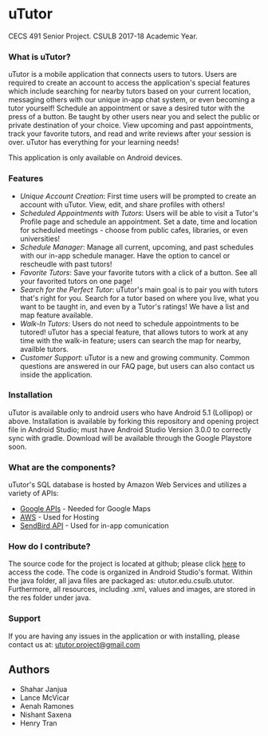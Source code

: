 # uTutor

CECS 491 Senior Project. CSULB 2017-18 Academic Year.

### What is uTutor?

uTutor is a mobile application that connects users to tutors. Users are required to create an account to access the application's special features which include searching for nearby tutors based on your current location, messaging others with our unique in-app chat system, or even becoming a tutor yourself! Schedule an appointment or save a desired tutor with the press of a button. Be taught by other users near you and select the public or private destination of your choice. View upcoming and past appointments, track your favorite tutors, and read and write reviews after your session is over. uTutor has everything for your learning needs!

This application is only available on Android devices.

### Features

* *Unique Account Creation*: First time users will be prompted to create an account with uTutor. View, edit, and share profiles with others! 
* *Scheduled Appointments with Tutors*: Users will be able to visit a Tutor's Profile page and schedule an appointment. Set a date, time and location for scheduled meetings - choose from public cafes, libraries, or even universities!
* *Schedule Manager*: Manage all current, upcoming, and past schedules with our in-app schedule manager. Have the option to cancel or rescheudle with past tutors!
* *Favorite Tutors*: Save your favorite tutors with a click of a button. See all your favorited tutors on one page!
* *Search for the Perfect Tutor*: uTutor's main goal is to pair you with tutors that's right for you. Search for a tutor based on where you live, what you want to be taught in, and even by a Tutor's ratings! We have a list and map feature available.
* *Walk-In Tutors*: Users do not need to schedule appointments to be tutored! uTutor has a special feature, that allows tutors to work at any time with the walk-in feature; users can search the map for nearby, availble tutors.
* *Customer Support*: uTutor is a new and growing community. Common questions are answered in our FAQ page, but users can also contact us inside the application.

### Installation

uTutor is available only to android users who have Android 5.1 (Lollipop) or above. Installation is available by forking this repository and opening project file in Android Studio; must have Android Studio Version 3.0.0 to correctly sync with gradle. Download will be available through the Google Playstore soon.

### What are the components?

uTutor's SQL database is hosted by Amazon Web Services and utilizes a variety of APIs:
* [Google APIs](https://developers.google.com/apis-explorer/#p/) - Needed for Google Maps
* [AWS](https://aws.amazon.com) - Used for Hosting
* [SendBird API](https://sendbird.com) - Used for in-app comunication 

### How do I contribute?

The source code for the project is located at github; please click [here](https://github.com/aenahr/uTutor) to access the code. The code is organized in Android Studio's format. Within the java folder, all java files are packaged as: ututor.edu.csulb.ututor. Furthermore, all resources, including .xml, values and images, are stored in the res folder under java.

### Support

If you are having any issues in the application or with installing, please contact us at: ututor.project@gmail.com

## Authors

* Shahar Janjua
* Lance McVicar
* Aenah Ramones
* Nishant Saxena
* Henry Tran

